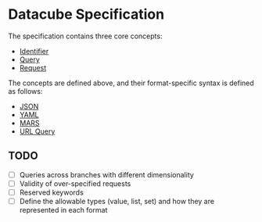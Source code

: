 
# Datacube Specification

The specification contains three core concepts:

* [Identifier](identifier.md)
* [Query](query.md)
* [Request](request.md)

The concepts are defined above, and their format-specific syntax is defined as follows:

* [JSON](formats/json.md)
* [YAML](formats/yaml.md)
* [MARS](formats/mars.md)
* [URL Query](formats/url-query.md)


## TODO

- [ ] Queries across branches with different dimensionality
- [ ] Validity of over-specified requests
- [ ] Reserved keywords
- [ ] Define the allowable types (value, list, set) and how they are represented in each format